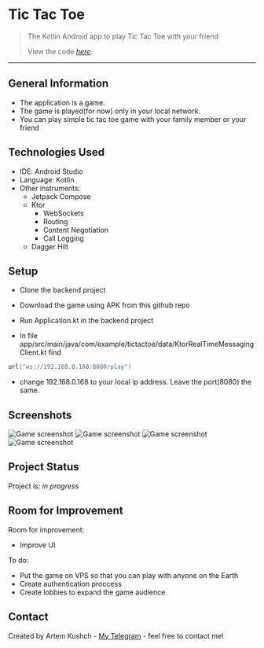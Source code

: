 # Tic Tac Toe
> The Kotlin Android app to play Tic Tac Toe with your friend
> 
> View the code [_here_](https://github.com/AKushch1337/tic-tac-toe-game/tree/master/app/src/main/java/com/example/tictactoe). 
-------------------------------
## General Information
- The application is a game. 
- The game is played(for now) only in your local network.
- You can play simple tic tac toe game with your family member or your friend



## Technologies Used
- IDE: Android Studio
- Language: Kotlin
- Other instruments:
   - Jetpack Compose
   - Ktor
      - WebSockets
      - Routing
      - Content Negotiation
      - Call Logging
   - Dagger Hilt


## Setup

- Clone the backend project

- Download the game using APK from this github repo

- Run Application.kt in the backend project

- In file app/src/main/java/com/example/tictactoe/data/KtorRealTimeMessagingClient.kt find 

```kotlin
url("ws://192.168.0.168:8080/play")
```
- change 192.168.0.168 to your local ip address. Leave the port(8080) the same.

## Screenshots
![Game screenshot](app/src/main/res/drawable/example1.png)
![Game screenshot](app/src/main/res/drawable/example2.png)
![Game screenshot](app/src/main/res/drawable/example3.png)
![Game screenshot](app/src/main/res/drawable/example4.png)

## Project Status
Project is: _in progress_

## Room for Improvement

Room for improvement:
- Improve UI 

To do:
- Put the game on VPS so that you can play with anyone on the Earth
- Create authentication proccess
- Create lobbies to expand the game audience

## Contact
Created by Artem Kushch - [My Telegram](https://telegram.me/omegalulist) - feel free to contact me!
